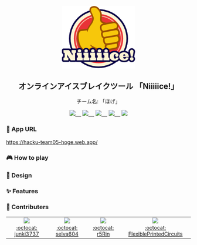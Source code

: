 <div align="center">
  <img src="assets/images/hacku-05.png" width=200 />
</div>

<h2 align="center">オンラインアイスブレイクツール 「Niiiiice!」</h2>
<p align="center">チーム名: 「ほげ」</p> 

<div align="center">
  <a href="https://jp.vuejs.org/index.html"><img src="https://user-images.githubusercontent.com/40447362/176386757-5f86292e-d051-4ec5-8ced-fd9cda0ca10a.png" height="40" style="margin:20"/>&nbsp;&nbsp;&nbsp;&nbsp;</a>
  <a href="https://nuxtjs.org/" ><img src="https://user-images.githubusercontent.com/40447362/176388148-63497849-486e-411b-b5d5-a193dd94e2fd.png" height="48"/>&nbsp;&nbsp;&nbsp;&nbsp;</a>
  <a href="https://nodejs.org/ja/" ><img src="https://user-images.githubusercontent.com/40447362/176390231-9f157ad5-87e6-41fa-935b-e586a10b98c4.png" height="48"/>&nbsp;&nbsp;&nbsp;&nbsp;</a>
  <a href="https://firebase.google.com/?hl=ja" ><img src="https://user-images.githubusercontent.com/40447362/176389675-1ebf53e8-782c-400a-bc44-6d52e90ab3a7.png" height="48"/>&nbsp;&nbsp;&nbsp;&nbsp;</a>
  <a href="https://aws.amazon.com/jp/" ><img src="https://user-images.githubusercontent.com/40447362/176393047-680a6a65-eb8f-4df2-b114-79b2bc752b05.png" height="40"/></a>
</div>

### 🔗 App URL
https://hacku-team05-hoge.web.app/

### 🎮 How to play

### 🎨 Design

### ✨ Features

### 🙌 Contributers

<table>
  <tr>
    <td align="center">
      <a href="https://github.com/junki3737">
        <img src="https://user-images.githubusercontent.com/40447362/176397139-e6ca2ef6-e6f3-496a-9ad5-67149c4f5a1e.png" width="100px;"/></br>:octocat: junki3737
      </a>
    </td>
    <td align="center">
      <a href="https://github.com/selva604">
        <img src="https://user-images.githubusercontent.com/40447362/176397746-608c0038-392b-4bbe-9810-4e2573932d1c.png" width="100px;"/></br>:octocat: selva604
      </a>
    </td>
    <td align="center">
      <a href="https://github.com/r5Rin">
        <img src="https://user-images.githubusercontent.com/40447362/176397825-49e47402-1b16-4f1c-8a5f-d76a488efaa6.png" width="100px;"/></br>:octocat: r5Rin
      </a>
    </td>
    <td align="center">
      <a href="https://github.com/FlexiblePrintedCircuits">
        <img src="https://user-images.githubusercontent.com/40447362/176398598-2cab7664-e799-4b0e-83a3-0c8bff21e7ed.png" width="100px;"/></br>:octocat: FlexiblePrintedCircuits
      </a>
    </td>
  </tr>
</table>
